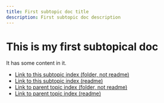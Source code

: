 ```yaml
---
title: First subtopic doc title
description: First subtopic doc description
---
```


# This is my first subtopical doc

It has some content in it.

- [Link to this subtopic index (folder, not readme)](./)
- [Link to this subtopic index (readme)](README.md)
- [Link to parent topic index (folder, not readme)](../)
- [Link to parent topic index (readme)](../README.md)

